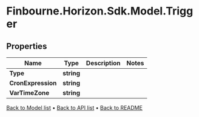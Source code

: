 # Finbourne.Horizon.Sdk.Model.Trigger

## Properties

Name | Type | Description | Notes
------------ | ------------- | ------------- | -------------
**Type** | **string** |  | 
**CronExpression** | **string** |  | 
**VarTimeZone** | **string** |  | 

[Back to Model list](../README.md#documentation-for-models) &#8226; [Back to API list](../README.md#documentation-for-api-endpoints) &#8226; [Back to README](../README.md)

